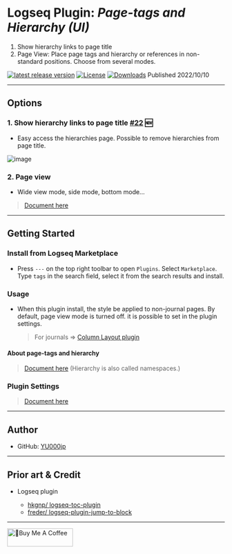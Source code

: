 # Logseq Plugin: *Page-tags and Hierarchy (UI)*

1. Show hierarchy links to page title
1. Page View: Place page tags and hierarchy or references in non-standard positions. Choose from several modes.

 [![latest release version](https://img.shields.io/github/v/release/YU000jp/logseq-page-tags-and-hierarchy)](https://github.com/YU000jp/logseq-page-tags-and-hierarchy/releases)
[![License](https://img.shields.io/github/license/YU000jp/logseq-page-tags-and-hierarchy?color=blue)](https://github.com/YU000jp/logseq-page-tags-and-hierarchy/blob/main/LICENSE)
[![Downloads](https://img.shields.io/github/downloads/YU000jp/logseq-page-tags-and-hierarchy/total.svg)](https://github.com/YU000jp/logseq-page-tags-and-hierarchy/releases)
 Published 2022/10/10

---

## Options

### 1. Show hierarchy links to page title [#22](https://github.com/YU000jp/logseq-page-tags-and-hierarchy/issues/22) 🆕

- Easy access the hierarchies page. Possible to remove hierarchies from page title.

![image](https://github.com/YU000jp/logseq-page-tags-and-hierarchy/assets/111847207/cd236bc1-70b5-48af-a343-c86167c23c53)

### 2. Page view

- Wide view mode, side mode, bottom mode...

> [Document here](https://github.com/YU000jp/logseq-page-tags-and-hierarchy/wiki/Page-View)

---

## Getting Started

### Install from Logseq Marketplace

- Press `---` on the top right toolbar to open `Plugins`. Select `Marketplace`. Type `tags` in the search field, select it from the search results and install.

### Usage

- When this plugin install, the style be applied to non-journal pages. By default, page view mode is turned off. it is possible to set in the plugin settings.
  > For journals => [Column Layout plugin](https://github.com/YU000jp/Logseq-column-Layout)

#### About page-tags and hierarchy

> [Document here](https://github.com/YU000jp/logseq-page-tags-and-hierarchy/wiki/Page%E2%80%90Tags-and-Hierarchy-(namespaces)) (Hierarchy is also called namespaces.)

### Plugin Settings

> [Document here](https://github.com/YU000jp/logseq-page-tags-and-hierarchy/wiki/Plugin-Settings)

---

## Author

- GitHub: [YU000jp](https://github.com/YU000jp)

---

## Prior art & Credit

- Logseq plugin

  - [hkgnp/ logseq-toc-plugin](https://github.com/hkgnp/logseq-toc-plugin/)
  - [freder/ logseq-plugin-jump-to-block](https://github.com/freder/logseq-plugin-jump-to-block/)

---

<a href="https://www.buymeacoffee.com/yu000japan" target="_blank"><img src="https://cdn.buymeacoffee.com/buttons/v2/default-violet.png" alt="🍌Buy Me A Coffee" style="height: 42px;width: 152px" ></a>

